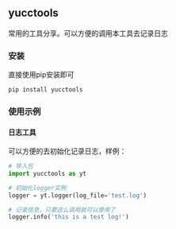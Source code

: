 ## yucctools

常用的工具分享。可以方便的调用本工具去记录日志


### 安装

直接使用pip安装即可

```python
pip install yucctools
```


### 使用示例

#### 日志工具

可以方便的去初始化记录日志，样例：

```python
# 导入包
import yucctools as yt

# 初始化logger实例
logger = yt.logger(log_file='test.log')

# 记录信息，只要这么调用就可以使用了
logger.info('this is a test log!')
```
